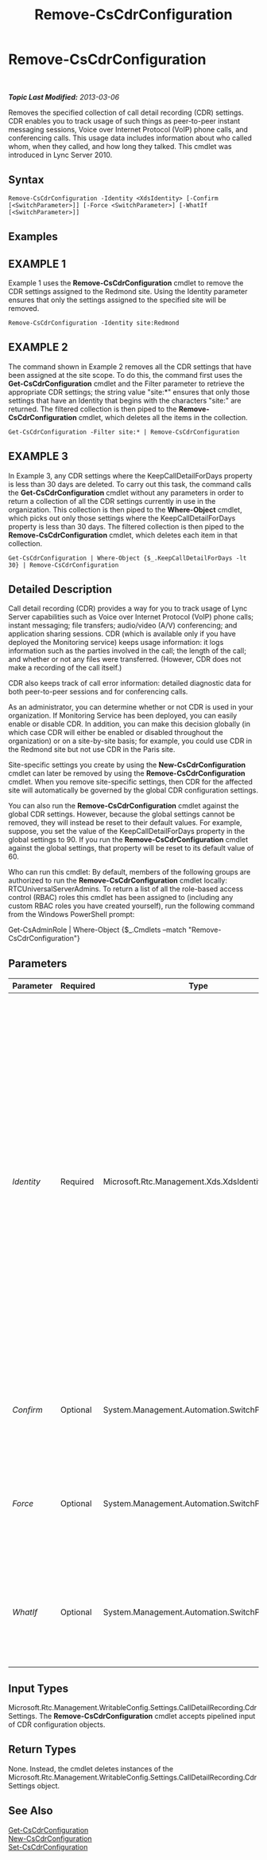 ﻿---
title: Remove-CsCdrConfiguration
TOCTitle: Remove-CsCdrConfiguration
ms:assetid: 64352746-a03c-434a-9baf-4d9cd630e9da
ms:mtpsurl: https://technet.microsoft.com/en-us/library/Gg398451(v=OCS.15)
ms:contentKeyID: 48184349
ms.date: 07/23/2014
mtps_version: v=OCS.15
---

<div data-xmlns="http://www.w3.org/1999/xhtml">

<div class="topic" data-xmlns="http://www.w3.org/1999/xhtml" data-msxsl="urn:schemas-microsoft-com:xslt" data-cs="http://msdn.microsoft.com/en-us/">

<div data-asp="http://msdn2.microsoft.com/asp">

# Remove-CsCdrConfiguration

</div>

<div id="mainSection">

<div id="mainBody">

<span> </span>

_**Topic Last Modified:** 2013-03-06_

Removes the specified collection of call detail recording (CDR) settings. CDR enables you to track usage of such things as peer-to-peer instant messaging sessions, Voice over Internet Protocol (VoIP) phone calls, and conferencing calls. This usage data includes information about who called whom, when they called, and how long they talked. This cmdlet was introduced in Lync Server 2010.

<div>

## Syntax

    Remove-CsCdrConfiguration -Identity <XdsIdentity> [-Confirm [<SwitchParameter>]] [-Force <SwitchParameter>] [-WhatIf [<SwitchParameter>]]

</div>

<div>

## Examples

<div>

## EXAMPLE 1

Example 1 uses the **Remove-CsCdrConfiguration** cmdlet to remove the CDR settings assigned to the Redmond site. Using the Identity parameter ensures that only the settings assigned to the specified site will be removed.

    Remove-CsCdrConfiguration -Identity site:Redmond

</div>

<div>

## EXAMPLE 2

The command shown in Example 2 removes all the CDR settings that have been assigned at the site scope. To do this, the command first uses the **Get-CsCdrConfiguration** cmdlet and the Filter parameter to retrieve the appropriate CDR settings; the string value "site:\*" ensures that only those settings that have an Identity that begins with the characters "site:" are returned. The filtered collection is then piped to the **Remove-CsCdrConfiguration** cmdlet, which deletes all the items in the collection.

    Get-CsCdrConfiguration -Filter site:* | Remove-CsCdrConfiguration

</div>

<div>

## EXAMPLE 3

In Example 3, any CDR settings where the KeepCallDetailForDays property is less than 30 days are deleted. To carry out this task, the command calls the **Get-CsCdrConfiguration** cmdlet without any parameters in order to return a collection of all the CDR settings currently in use in the organization. This collection is then piped to the **Where-Object** cmdlet, which picks out only those settings where the KeepCallDetailForDays property is less than 30 days. The filtered collection is then piped to the **Remove-CsCdrConfiguration** cmdlet, which deletes each item in that collection.

    Get-CsCdrConfiguration | Where-Object {$_.KeepCallDetailForDays -lt 30} | Remove-CsCdrConfiguration

</div>

</div>

<div>

## Detailed Description

Call detail recording (CDR) provides a way for you to track usage of Lync Server capabilities such as Voice over Internet Protocol (VoIP) phone calls; instant messaging; file transfers; audio/video (A/V) conferencing; and application sharing sessions. CDR (which is available only if you have deployed the Monitoring service) keeps usage information: it logs information such as the parties involved in the call; the length of the call; and whether or not any files were transferred. (However, CDR does not make a recording of the call itself.)

CDR also keeps track of call error information: detailed diagnostic data for both peer-to-peer sessions and for conferencing calls.

As an administrator, you can determine whether or not CDR is used in your organization. If Monitoring Service has been deployed, you can easily enable or disable CDR. In addition, you can make this decision globally (in which case CDR will either be enabled or disabled throughout the organization) or on a site-by-site basis; for example, you could use CDR in the Redmond site but not use CDR in the Paris site.

Site-specific settings you create by using the **New-CsCdrConfiguration** cmdlet can later be removed by using the **Remove-CsCdrConfiguration** cmdlet. When you remove site-specific settings, then CDR for the affected site will automatically be governed by the global CDR configuration settings.

You can also run the **Remove-CsCdrConfiguration** cmdlet against the global CDR settings. However, because the global settings cannot be removed, they will instead be reset to their default values. For example, suppose, you set the value of the KeepCallDetailForDays property in the global settings to 90. If you run the **Remove-CsCdrConfiguration** cmdlet against the global settings, that property will be reset to its default value of 60.

Who can run this cmdlet: By default, members of the following groups are authorized to run the **Remove-CsCdrConfiguration** cmdlet locally: RTCUniversalServerAdmins. To return a list of all the role-based access control (RBAC) roles this cmdlet has been assigned to (including any custom RBAC roles you have created yourself), run the following command from the Windows PowerShell prompt:

Get-CsAdminRole | Where-Object {$\_.Cmdlets –match "Remove-CsCdrConfiguration"}

</div>

<div>

## Parameters


<table>
<colgroup>
<col style="width: 25%" />
<col style="width: 25%" />
<col style="width: 25%" />
<col style="width: 25%" />
</colgroup>
<thead>
<tr class="header">
<th>Parameter</th>
<th>Required</th>
<th>Type</th>
<th>Description</th>
</tr>
</thead>
<tbody>
<tr class="odd">
<td><p><em>Identity</em></p></td>
<td><p>Required</p></td>
<td><p>Microsoft.Rtc.Management.Xds.XdsIdentity</p></td>
<td><p>Unique identifier of the CDR configuration settings to be removed. To &quot;remove&quot; the global settings, use this syntax: -Identity global. (Note, again, that you cannot actually remove the global settings; all you can do is reset the properties to their default values.) To remove settings from the site scope, use syntax similar to this: -Identity site:Redmond. You cannot use wildcards when specifying an Identity.</p></td>
</tr>
<tr class="even">
<td><p><em>Confirm</em></p></td>
<td><p>Optional</p></td>
<td><p>System.Management.Automation.SwitchParameter</p></td>
<td><p>Prompts you for confirmation before executing the command.</p></td>
</tr>
<tr class="odd">
<td><p><em>Force</em></p></td>
<td><p>Optional</p></td>
<td><p>System.Management.Automation.SwitchParameter</p></td>
<td><p>Suppresses the display of any non-fatal error message that might occur when running the command.</p></td>
</tr>
<tr class="even">
<td><p><em>WhatIf</em></p></td>
<td><p>Optional</p></td>
<td><p>System.Management.Automation.SwitchParameter</p></td>
<td><p>Describes what would happen if you executed the command without actually executing the command.</p></td>
</tr>
</tbody>
</table>


</div>

<div>

## Input Types

Microsoft.Rtc.Management.WritableConfig.Settings.CallDetailRecording.CdrSettings. The **Remove-CsCdrConfiguration** cmdlet accepts pipelined input of CDR configuration objects.

</div>

<div>

## Return Types

None. Instead, the cmdlet deletes instances of the Microsoft.Rtc.Management.WritableConfig.Settings.CallDetailRecording.CdrSettings object.

</div>

<div>

## See Also


[Get-CsCdrConfiguration](get-cscdrconfiguration.md)  
[New-CsCdrConfiguration](new-cscdrconfiguration.md)  
[Set-CsCdrConfiguration](set-cscdrconfiguration.md)  
  

</div>

</div>

<span> </span>

</div>

</div>

</div>

